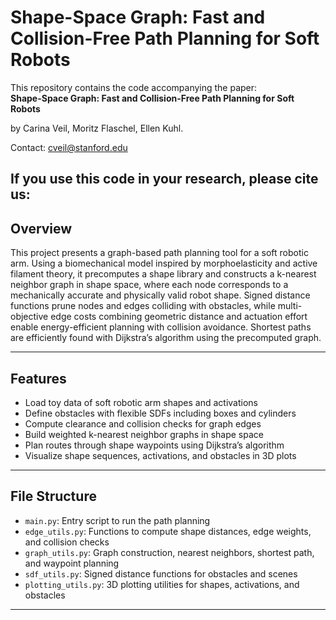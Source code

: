 # Shape-Space Graph: Fast and Collision-Free Path Planning for Soft Robots

This repository contains the code accompanying the paper:  
**Shape-Space Graph: Fast and Collision-Free Path Planning for Soft Robots**  

by Carina Veil, Moritz Flaschel, Ellen Kuhl. 

Contact: cveil@stanford.edu

If you use this code in your research, please cite us: 
---

## Overview
This project presents a graph-based path planning tool for a soft robotic arm.
Using a biomechanical model inspired by morphoelasticity and active filament theory, 
it precomputes a shape library and constructs a k-nearest neighbor graph in shape space, 
where each node corresponds to a mechanically accurate and physically valid robot shape. 
Signed distance functions prune nodes and edges colliding with obstacles, 
while multi-objective edge costs combining geometric distance and actuation effort enable 
energy-efficient planning with collision avoidance. Shortest paths are efficiently found with Dijkstra’s algorithm using the precomputed graph.

---

## Features

- Load toy data of soft robotic arm shapes and activations  
- Define obstacles with flexible SDFs including boxes and cylinders  
- Compute clearance and collision checks for graph edges  
- Build weighted k-nearest neighbor graphs in shape space  
- Plan routes through shape waypoints using Dijkstra’s algorithm  
- Visualize shape sequences, activations, and obstacles in 3D plots  

---

## File Structure

- `main.py`: Entry script to run the path planning
- `edge_utils.py`: Functions to compute shape distances, edge weights, and collision checks  
- `graph_utils.py`: Graph construction, nearest neighbors, shortest path, and waypoint planning  
- `sdf_utils.py`: Signed distance functions for obstacles and scenes  
- `plotting_utils.py`: 3D plotting utilities for shapes, activations, and obstacles  

---

